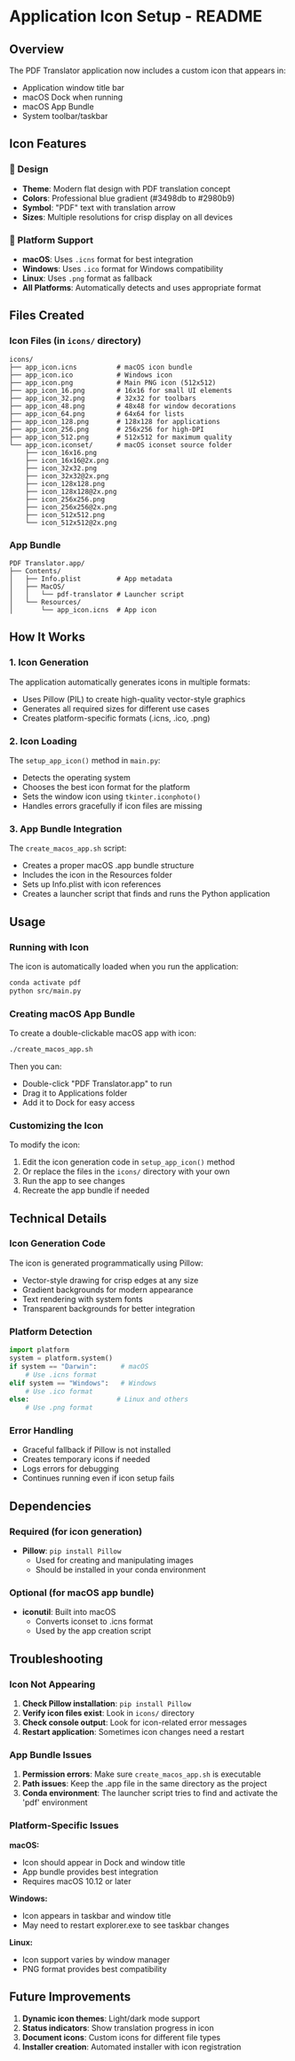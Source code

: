 # Application Icon Setup - README

## Overview
The PDF Translator application now includes a custom icon that appears in:
- Application window title bar
- macOS Dock when running
- macOS App Bundle
- System toolbar/taskbar

## Icon Features

### 🎨 Design
- **Theme**: Modern flat design with PDF translation concept
- **Colors**: Professional blue gradient (#3498db to #2980b9)
- **Symbol**: "PDF" text with translation arrow
- **Sizes**: Multiple resolutions for crisp display on all devices

### 📱 Platform Support
- **macOS**: Uses `.icns` format for best integration
- **Windows**: Uses `.ico` format for Windows compatibility
- **Linux**: Uses `.png` format as fallback
- **All Platforms**: Automatically detects and uses appropriate format

## Files Created

### Icon Files (in `icons/` directory)
```
icons/
├── app_icon.icns          # macOS icon bundle
├── app_icon.ico           # Windows icon
├── app_icon.png           # Main PNG icon (512x512)
├── app_icon_16.png        # 16x16 for small UI elements
├── app_icon_32.png        # 32x32 for toolbars
├── app_icon_48.png        # 48x48 for window decorations
├── app_icon_64.png        # 64x64 for lists
├── app_icon_128.png       # 128x128 for applications
├── app_icon_256.png       # 256x256 for high-DPI
├── app_icon_512.png       # 512x512 for maximum quality
└── app_icon.iconset/      # macOS iconset source folder
    ├── icon_16x16.png
    ├── icon_16x16@2x.png
    ├── icon_32x32.png
    ├── icon_32x32@2x.png
    ├── icon_128x128.png
    ├── icon_128x128@2x.png
    ├── icon_256x256.png
    ├── icon_256x256@2x.png
    ├── icon_512x512.png
    └── icon_512x512@2x.png
```

### App Bundle
```
PDF Translator.app/
├── Contents/
│   ├── Info.plist         # App metadata
│   ├── MacOS/
│   │   └── pdf-translator # Launcher script
│   └── Resources/
│       └── app_icon.icns  # App icon
```

## How It Works

### 1. Icon Generation
The application automatically generates icons in multiple formats:
- Uses Pillow (PIL) to create high-quality vector-style graphics
- Generates all required sizes for different use cases
- Creates platform-specific formats (.icns, .ico, .png)

### 2. Icon Loading
The `setup_app_icon()` method in `main.py`:
- Detects the operating system
- Chooses the best icon format for the platform
- Sets the window icon using `tkinter.iconphoto()`
- Handles errors gracefully if icon files are missing

### 3. App Bundle Integration
The `create_macos_app.sh` script:
- Creates a proper macOS .app bundle structure
- Includes the icon in the Resources folder
- Sets up Info.plist with icon references
- Creates a launcher script that finds and runs the Python application

## Usage

### Running with Icon
The icon is automatically loaded when you run the application:
```bash
conda activate pdf
python src/main.py
```

### Creating macOS App Bundle
To create a double-clickable macOS app with icon:
```bash
./create_macos_app.sh
```

Then you can:
- Double-click "PDF Translator.app" to run
- Drag it to Applications folder
- Add it to Dock for easy access

### Customizing the Icon
To modify the icon:
1. Edit the icon generation code in `setup_app_icon()` method
2. Or replace the files in the `icons/` directory with your own
3. Run the app to see changes
4. Recreate the app bundle if needed

## Technical Details

### Icon Generation Code
The icon is generated programmatically using Pillow:
- Vector-style drawing for crisp edges at any size
- Gradient backgrounds for modern appearance
- Text rendering with system fonts
- Transparent backgrounds for better integration

### Platform Detection
```python
import platform
system = platform.system()
if system == "Darwin":      # macOS
    # Use .icns format
elif system == "Windows":   # Windows
    # Use .ico format
else:                      # Linux and others
    # Use .png format
```

### Error Handling
- Graceful fallback if Pillow is not installed
- Creates temporary icons if needed
- Logs errors for debugging
- Continues running even if icon setup fails

## Dependencies

### Required (for icon generation)
- **Pillow**: `pip install Pillow`
  - Used for creating and manipulating images
  - Should be installed in your conda environment

### Optional (for macOS app bundle)
- **iconutil**: Built into macOS
  - Converts iconset to .icns format
  - Used by the app creation script

## Troubleshooting

### Icon Not Appearing
1. **Check Pillow installation**: `pip install Pillow`
2. **Verify icon files exist**: Look in `icons/` directory
3. **Check console output**: Look for icon-related error messages
4. **Restart application**: Sometimes icon changes need a restart

### App Bundle Issues
1. **Permission errors**: Make sure `create_macos_app.sh` is executable
2. **Path issues**: Keep the .app file in the same directory as the project
3. **Conda environment**: The launcher script tries to find and activate the 'pdf' environment

### Platform-Specific Issues

**macOS:**
- Icon should appear in Dock and window title
- App bundle provides best integration
- Requires macOS 10.12 or later

**Windows:**
- Icon appears in taskbar and window title
- May need to restart explorer.exe to see taskbar changes

**Linux:**
- Icon support varies by window manager
- PNG format provides best compatibility

## Future Improvements
1. **Dynamic icon themes**: Light/dark mode support
2. **Status indicators**: Show translation progress in icon
3. **Document icons**: Custom icons for different file types
4. **Installer creation**: Automated installer with icon registration
